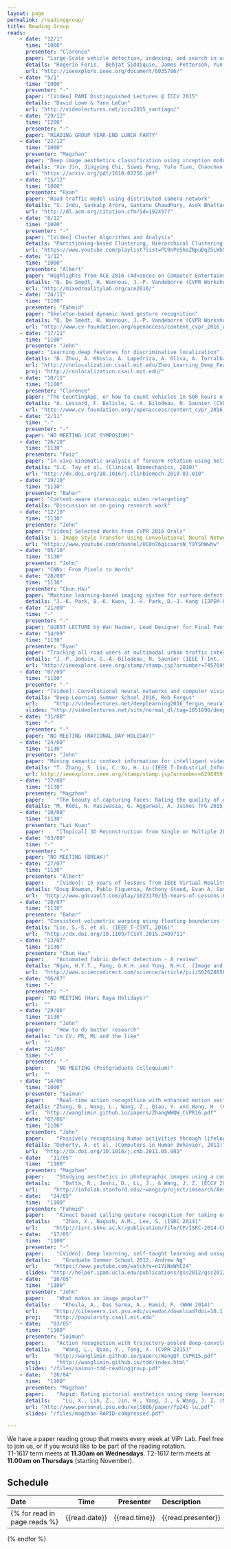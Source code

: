```yaml
---
layout: page
permalink: /readinggroup/
title: Reading Group
reads:
    - date: "12/1"
      time: "1000"
      presenter: "Clarence"
      paper: "Large-Scale vehicle detection, indexing, and search in urban surveillance videos"
      details: "Rogerio Feris,  Behjat Siddiquie, James Petterson, Yun Zhai, Ankur Datta, Lisa M. Brown, Sharath Pankanti (T-MM 2012)"
      url: "http://ieeexplore.ieee.org/document/6035786/"
    - date: "5/1"
      time: "1000"
      presenter: "-"
      paper: "[Video] PAMI Distinguished Lectures @ ICCV 2015"
      details: "David Lowe & Yann LeCun"
      url: "http://videolectures.net/iccv2015_santiago/"
    - date: "29/12"
      time: "1200"
      presenter: "-"
      paper: "READING GROUP YEAR-END LUNCH PARTY"
    - date: "22/12"
      time: "1000"
      presenter: "Magzhan"
      paper: "Deep image aesthetics classification using inception modules and fine-tuning connected layer"
      details: "Xin Jin, Jingying Chi, Siwei Peng, Yulu Tian, Chaochen Ye, Xiaodong Li (WCSP 2016)"
      url: "https://arxiv.org/pdf/1610.02256.pdf"
    - date: "15/12"
      time: "1000"
      presenter: "Ryan"
      paper: "Road traffic model using distributed camera network"
      details: "S. Indu, Sankalp Arora, Santanu Chaudhury, Asok Bhattacharyya (ICVGIP 2010)"
      url: "http://dl.acm.org/citation.cfm?id=1924577"
    - date: "8/12"
      time: "1000"
      presenter: "-"
      paper: "[Video] Cluster Algorithms and Analysis"
      details: "Partitioning-based Clustering, Hierarchical Clustering, Gaussian Mixture Models"
      url: "https://www.youtube.com/playlist?list=PL9nPe5haZNpuBqZ5LWb54lk1Fi4Shlp49"
    - date: "1/12"
      time: "1000"
      presenter: "Albert"
      paper: "Highlights from ACE 2016 (Advances on Computer Entertainment Technology)"
      details: "Q. De Smedt, H. Wannous, J.-P. Vandeborre (CVPR Workshops 2016)"
      url: "http://mixedrealitylab.org/ace2016/"
    - date: "24/11"
      time: "1100"
      presenter: "Fahmid"
      paper: "Skeleton-based dynamic hand gesture recognition"
      details: "Q. De Smedt, H. Wannous, J.-P. Vandeborre (CVPR Workshops 2016)"
      url: "http://www.cv-foundation.org/openaccess/content_cvpr_2016_workshops/w21/papers/De_Smedt_Skeleton-Based_Dynamic_Hand_CVPR_2016_paper.pdf"
    - date: "17/11"
      time: "1100"
      presenter: "John"
      paper: "Learning deep features for discriminative localization"
      details: "B. Zhou, A. Khosla, A. Lapedriza, A. Oliva, A. Torralba (CVPR 2016)"
      url: "http://cnnlocalization.csail.mit.edu/Zhou_Learning_Deep_Features_CVPR_2016_paper.pdf"
      proj: "http://cnnlocalization.csail.mit.edu/"
    - date: "10/11"
      time: "1100"
      presenter: "Clarence"
      paper: "The CountingApp, or how to count vehicles in 500 hours of video"
      details: "A. Lessard, F. Belisle, G.-A. Bilodeau, N. Saunier (CVPR Workshops, 2016)"
      url: "http://www.cv-foundation.org//openaccess/content_cvpr_2016_workshops/w25/papers/Lessard_The_CountingApp_or_CVPR_2016_paper.pdf"
    - date: "2/11"
      time: "-"
      presenter: "-"
      paper: "NO MEETING (CVC SYMPOSIUM)"
    - date: "26/10"
      time: "1130"
      presenter: "Faiz"
      paper: "In-vivo kinematic analysis of forearm rotation using helical axis analysis"
      details: "S.C. Tay et al. (Clinical Biomechanics, 2010)"
      url: "http://dx.doi.org/10.1016/j.clinbiomech.2010.03.010"
    - date: "19/10"
      time: "1130"
      presenter: "Bahar"
      paper: "Content-aware stereoscopic video retargeting"
      details: "Discussion on on-going research work"
    - date: "12/10"
      time: "1130"
      presenter: "John"
      paper: "[Video] Selected Works from CVPR 2016 Orals"
      details: 1. Image Style Transfer Using Convolutional Neural Networks<br>2. Walk and Learn - Facial Attribute Representation Learning from Egocentric Video and Contextual Data<br>3. Deep Hand - How to Train a CNN on 1 Million Hand Images
      url: "https://www.youtube.com/channel/UC0n76gicaarsN_Y9YShWwhw"
    - date: "05/10"
      time: "1130"
      presenter: "John"
      paper: "CNNs: From Pixels to Words"
    - date: "28/09"
      time: "1130"
      presenter: "Chun Hau"
      paper: "Machine learning-based imaging system for surface defect inspection"
      details: "J.-K. Park, B.-K. Kwon, J.-H. Park, D.-J. Kang (IJPEM-GT 2016)"
    - date: "21/09"
      time: "-"
      presenter: "-"
      paper: "GUEST LECTURE by Wan Hazmer, Lead Designer for Final Fantasy XV"
    - date: "14/09"
      time: "1130"
      presenter: "Ryan"
      paper: "Tracking all road users at multimodal urban traffic intersections"
      details: "J.-P. Jodoin, G.-A. Bilodeau, N. Saunier (IEEE T-Int. Transp. Systems 2016)"
      url: "http://ieeexplore.ieee.org/stamp/stamp.jsp?arnumber=7457695"
    - date: "07/09"
      time: "1100"
      presenter: "-"
      paper: "[Video]: Convolutional neural networks and computer vision"
      details: "Deep Learning Summer School 2016, Rob Fergus"
      url:     "http://videolectures.net/deeplearning2016_fergus_neural_networks/"
      slides: "http://videolectures.net/site/normal_dl/tag=1051690/deeplearning2016_fergus_neural_networks_01.pdf"	
    - date: "31/08"
      time: "-"
      presenter: "-"
      paper: "NO MEETING (NATIONAL DAY HOLIDAY)"
    - date: "24/08"
      time: "1130"
      presenter: "John"
      paper: "Mining semantic context information for intelligent video surveillance of traffic scenes"
      details: "T. Zhang, S. Liu, C. Xu, H. Lu (IEEE T-Industrial Informatics 2013)"
      url: http://ieeexplore.ieee.org/stamp/stamp.jsp?arnumber=6298959
    - date: "17/08"
      time: "1130"
      presenter: "Magzhan"
      paper:    "The beauty of capturing faces: Rating the quality of digital portraits"
      details: "M. Redi, N. Rasiwasia, G. Aggarwal, A. Jaimes (FG 2015)"
    - date: "10/08"
      time: "1130"
      presenter: "Lai Kuan"
      paper:    "[Topical] 3D Reconstruction from Single or Multiple 2D Images"
    - date: "03/08"
      time: "-"
      presenter: "-"
      paper: "NO MEETING (BREAK)"
    - date: "27/07"
      time: "1130"
      presenter: "Albert"
      paper:    "[Video]: 15 years of lessons from IEEE Virtual Reality"
      details: "Doug Bowman, Pablo Figueroa, Anthony Steed, Evan A. Suma (VRDC 2016)"
      url:  "http://www.gdcvault.com/play/1023170/15-Years-of-Lessons-From" 
    - date: "20/07"
      time: "1130"
      presenter: "Bahar"
      paper: "Consistent volumetric warping using floating boundaries for stereoscopic video retargeting"
      details: "Lin, S.-S. et al. (IEEE T-CSVT, 2016)"
      url:  "http://dx.doi.org/10.1109/TCSVT.2015.2409711" 
    - date: "13/07"
      time: "1130"
      presenter: "Chun Hau"
      paper:    "Automated fabric defect detection - A review"
      details: "Ngan, H.Y.T., Pang, G.K.H. and Yung. N.H.C. (Image and Vision Computing, 2011)"
      url:  "http://www.sciencedirect.com/science/article/pii/S0262885611000230" 
    - date: "06/07"
      time: "-"
      presenter: "-"
      paper: "NO MEETING (Hari Raya Holidays)"
      url:  "" 
    - date: "29/06"
      time: "1130"
      presenter: "John"
      paper:    "How to do better research"
      details: "in CV, PR, ML and the like"
      url:  "" 
    - date: "21/06"
      time: "-"
      presenter: "-"
      paper:    "NO MEETING (Postgraduate Colloquium)"
      url:  "" 
    - date: "14/06"
      time: "1000"
      presenter: "Saimun"
      paper:    "Real-time action recognition with enhanced motion vector CNNs"
      details: "Zhang, B., Wang, L., Wang, Z., Qiao, Y. and Wang, H. (CVPR 2016)"
      url:  "http://wanglimin.github.io/papers/ZhangWWQW_CVPR16.pdf" 
    - date: "07/06"
      time: "1100"
      presenter: "John"
      paper:    "Passively recognising human activities through lifelogging"
      details: "Doherty, A. et al. (Computers in Human Behavior, 2011)"
      url:  "http://dx.doi.org/10.1016/j.chb.2011.05.002"
    - date:   "31/05"
      time:  "1100"
      presenter: "Magzhan"
      paper:    "Studying aesthetics in photographic images using a computational approach"
      details:    "Datta, R., Joshi, D., Li, J., & Wang, J. Z. (ECCV 2006)"
      url:     "http://infolab.stanford.edu/~wangz/project/imsearch/Aesthetics/ECCV06/datta.pdf"  
    - date:   "24/05"
      time:  "1100"
      presenter: "Fahmid"
      paper:    "Kinect based calling gesture recognition for taking order service of elderly care robot"
      details:    "Zhao, X., Naguib, A.M., Lee, S. (ISRC 2014)"
      url:     "http://isrc.skku.ac.kr/publication/file/CP/ISRC-2014-CP-006-EN.pdf"
    - date:   "17/05"
      time:  "1100"
      presenter: "-"
      paper:    "[Video]: Deep learning, self-taught learning and unsupervised feature learning"
      details:    "Graduate Summer School 2012, Andrew Ng"
      url:     "https://www.youtube.com/watch?v=n1ViNeWhC24"
      slides: "http://helper.ipam.ucla.edu/publications/gss2012/gss2012_10595.pdf"	  
    - date:   "10/05"
      time:  "1100"
      presenter: "John"
      paper:    "What makes an image popular?"
      details:    "Khosla, A., Das Sarma, A., Hamid, R. (WWW 2014)"
      url:     "http://citeseerx.ist.psu.edu/viewdoc/download?doi=10.1.1.464.6890&rep=rep1&type=pdf"
      proj:    "http://popularity.csail.mit.edu" 
    - date:   "03/05"
      time:  "1100"
      presenter: "Saimun"
      paper:    "Action recognition with trajectory-pooled deep-convolutional descriptors"
      details:    "Wang, L., Qiao, Y., Tang, X. (CVPR 2015)"
      url:     "http://wanglimin.github.io/papers/WangQT_CVPR15.pdf"
      proj:     "http://wanglimin.github.io/tdd/index.html"
      slides: "/files/saimun-tdd-readinggroup.pdf"
    - date:   "26/04"
      time:  "1100"
      presenter: "Magzhan"
      paper:    "Rapid: Rating pictorial aesthetics using deep learning"
      details:    "Lu, X., Lin, Z., Jin, H., Yang, J., & Wang, J. Z. (MM 2014)"
      url: "http://www.personal.psu.edu/xxl5086/paper/fp245-lu.pdf"
      slides: "/files/magzhan-RAPID-compressed.pdf" 	  

---
```


We have a paper reading group that meets every week at ViPr Lab. Feel free to join us, or if you would like to be part of the reading rotation. <br>
T1-1617 term meets at **11.30am on Wednesdays**. T2-1617 term meets at **11.00am on Thursdays** (starting November).   

## Schedule

| Date | Time | Presenter | Description |
|:-|:-:|:-:|:- 
{% for read in page.reads %}| {{read.date}} | {{read.time}} | {{read.presenter}} | [{{read.paper}}]({{read.url}}){:target="_blank"}<br>{% if read.details %}*{{read.details}}*{:.rgdetails}{% endif %}<br>{% if read.proj %} &nbsp;[![project site](/images/website-icon.png)]({{read.proj}}){% endif %}{% if read.slides %}{% if read.slides %} &nbsp;[![slides](/images/slides-icon.png)]({{read.slides}}){% endif %}{% endif %} | 
{% endfor %}